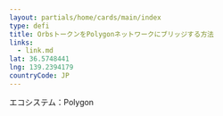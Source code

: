 ```yaml
---
layout: partials/home/cards/main/index
type: defi
title: OrbsトークンをPolygonネットワークにブリッジする方法
links:
  - link.md
lat: 36.5748441
lng: 139.2394179
countryCode: JP
---
```


エコシステム：Polygon
